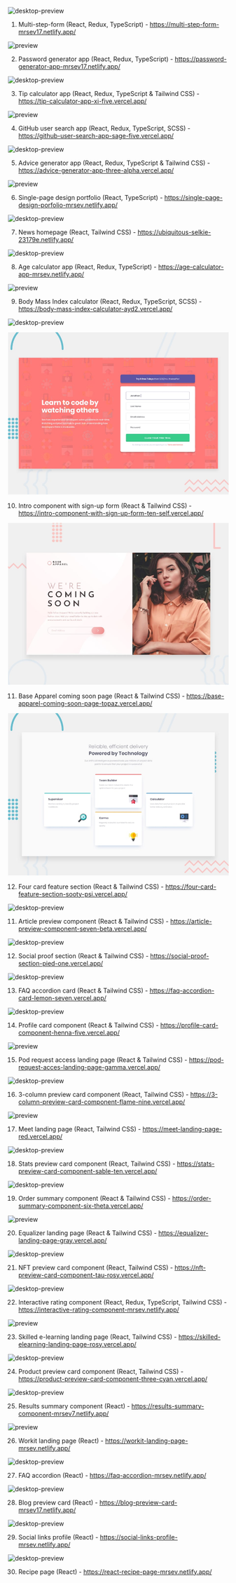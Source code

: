 ![desktop-preview](https://github.com/mrsev17/frontendmentor.io-mySolutions/assets/99737269/e691deb9-0176-4e66-90ac-19cb356ae2ad)

1. Multi-step-form (React, Redux, TypeScript) - https://multi-step-form-mrsev17.netlify.app/

![preview](https://github.com/mrsev17/frontendmentor.io-mySolutions/assets/99737269/ea628c83-aa4e-4597-a53c-4af2b65ba24b)

2. Password generator app (React, Redux, TypeScript) - https://password-generator-app-mrsev17.netlify.app/

![desktop-preview](https://github.com/mrsev17/frontendmentor.io-mySolutions/assets/99737269/46b59208-b314-474f-ae13-8ac42839d202)

3. Tip calculator app (React, Redux, TypeScript & Tailwind CSS) - https://tip-calculator-app-xi-five.vercel.app/

![preview](https://github.com/mrsev17/frontendmentor.io-mySolutions/assets/99737269/0c917717-ae0a-488e-b130-396de1042333)

4. GitHub user search app (React, Redux, TypeScript, SCSS) - https://github-user-search-app-sage-five.vercel.app/

![desktop-preview](https://github.com/mrsev17/frontendmentor.io-mySolutions/assets/99737269/3f012a31-65b8-4c6b-b124-44237afc31a8)

5. Advice generator app (React, Redux, TypeScript & Tailwind CSS) - https://advice-generator-app-three-alpha.vercel.app/

![preview](https://github.com/mrsev17/frontendmentor.io-mySolutions/assets/99737269/c1df6487-2440-4582-9078-d3900d55e46a)

6. Single-page design portfolio (React, TypeScript) - https://single-page-design-porfolio-mrsev.netlify.app/

![desktop-preview](https://github.com/mrsev17/frontendmentor.io-mySolutions/assets/99737269/ea462dd2-1fe1-4a17-9719-4b67283a3430)

7. News homepage (React, Tailwind CSS) - https://ubiquitous-selkie-23179e.netlify.app/

![desktop-preview](https://github.com/mrsev17/frontendmentor.io-mySolutions/assets/99737269/d11d0e17-1572-4302-adbd-328143ff9305)

8. Age calculator app (React, Redux, TypeScript) - https://age-calculator-app-mrsev.netlify.app/

![preview](https://github.com/mrsev17/frontendmentor.io-mySolutions/assets/99737269/606c8106-420c-4b94-8531-470a4748a292)

9. Body Mass Index calculator (React, Redux, TypeScript, SCSS) - https://body-mass-index-calculator-ayd2.vercel.app/

![desktop-preview](https://github.com/mrsev17/frontendmentor.io-mySolutions/assets/99737269/f16219c6-7d89-4a2b-b7e7-5f6e52ba76a6)

![preview](/intro-component-with-sign-up-form/public/desktop-preview.jpg)

10. Intro component with sign-up form (React & Tailwind CSS) - https://intro-component-with-sign-up-form-ten-self.vercel.app/

![preview](/base-apparel-coming-soon-page/public/desktop-preview.jpg)

11. Base Apparel coming soon page (React & Tailwind CSS) - https://base-apparel-coming-soon-page-topaz.vercel.app/

![preview](/four-card-feature-section/src/assets/images/desktop-preview.jpg)

12. Four card feature section (React & Tailwind CSS) - https://four-card-feature-section-sooty-psi.vercel.app/

![desktop-preview](https://github.com/mrsev17/frontendmentor.io-mySolutions/assets/99737269/c00837bd-fe5c-46fb-a3d6-db7ff4514455)

11. Article preview component (React & Tailwind CSS) - https://article-preview-component-seven-beta.vercel.app/

![desktop-preview](https://github.com/mrsev17/frontendmentor.io-mySolutions/assets/99737269/c45eda29-712a-4f55-8ed9-b86fc49d8dcd)

12. Social proof section (React & Tailwind CSS) - https://social-proof-section-pied-one.vercel.app/

![desktop-preview](https://github.com/mrsev17/frontendmentor.io-mySolutions/assets/99737269/95bb5410-a605-4f55-813b-eff602571fcb)

13. FAQ accordion card (React & Tailwind CSS) - https://faq-accordion-card-lemon-seven.vercel.app/

![desktop-preview](https://github.com/mrsev17/frontendmentor.io-mySolutions/assets/99737269/616bd5d6-adf9-4f3e-9191-16c2d8c83ae3)

14. Profile card component (React & Tailwind CSS) - https://profile-card-component-henna-five.vercel.app/

![preview](https://github.com/mrsev17/frontendmentor.io-mySolutions/assets/99737269/de3a1779-6af7-46b2-b801-7d3352353ceb)

15. Pod request access landing page (React & Tailwind CSS) - https://pod-request-acces-landing-page-gamma.vercel.app/

![desktop-preview](https://github.com/mrsev17/frontendmentor.io-mySolutions/assets/99737269/cb59a3b8-533b-4f01-af85-ca111a17fc66)

16. 3-column preview card component (React, Tailwind CSS) - https://3-column-preview-card-component-flame-nine.vercel.app/

![preview](https://github.com/mrsev17/frontendmentor.io-mySolutions/assets/99737269/6aee85e9-cdba-4ad8-8189-00268aa720fa)

17. Meet landing page (React, Tailwind CSS) - https://meet-landing-page-red.vercel.app/

![desktop-preview](https://github.com/mrsev17/frontendmentor.io-mySolutions/assets/99737269/2256e035-76fd-4df0-b393-6c484785d2bc)

18. Stats preview card component (React, Tailwind CSS) - https://stats-preview-card-component-sable-ten.vercel.app/

![desktop-preview](https://github.com/mrsev17/frontendmentor.io-mySolutions/assets/99737269/0e779475-0230-4086-90f3-263b85719b25)

19. Order summary component (React & Tailwind CSS) - https://order-summary-component-six-theta.vercel.app/

![preview](https://github.com/mrsev17/frontendmentor.io-mySolutions/assets/99737269/6cb67e2d-03c0-44f1-b460-92bdd9cd96f6)

20. Equalizer landing page (React & Tailwind CSS) - https://equalizer-landing-page-gray.vercel.app/

![desktop-preview](https://github.com/mrsev17/frontendmentor.io-mySolutions/assets/99737269/b2847906-b56b-4ca9-89c5-2d500428d304)

21. NFT preview card component (React, Tailwind CSS) - https://nft-preview-card-component-tau-rosy.vercel.app/

![desktop-preview](https://github.com/mrsev17/frontendmentor.io-mySolutions/assets/99737269/47b30f91-f898-4915-bfdb-1432ab4dfb51)

22. Interactive rating component (React, Redux, TypeScript, Tailwind CSS) - https://interactive-rating-component-mrsev.netlify.app/

![preview](https://github.com/mrsev17/frontendmentor.io-mySolutions/assets/99737269/01a7f7ee-b43b-430e-b5fb-64cb9008e6c7)

23. Skilled e-learning landing page (React, Tailwind CSS) - https://skilled-elearning-landing-page-rosy.vercel.app/

![desktop-preview](https://github.com/mrsev17/frontendmentor.io-mySolutions/assets/99737269/c8d8c2d7-361b-4605-9256-d0db25cf9eaa)

24. Product preview card component (React, Tailwind CSS) - https://product-preview-card-component-three-cyan.vercel.app/

![desktop-preview](https://github.com/mrsev17/frontendmentor.io-mySolutions/assets/99737269/1579b02f-2fc6-49b1-8e7c-d1bd2eaf103c)

25. Results summary component (React) - https://results-summary-component-mrsev7.netlify.app/

![preview](https://github.com/mrsev17/frontendmentor.io-mySolutions/assets/99737269/e7fc6912-fa50-4f42-9193-b9cefadaea79)

26. Workit landing page (React) - https://workit-landing-page-mrsev.netlify.app/

![desktop-preview](https://github.com/mrsev17/frontendmentor.io-mySolutions/assets/99737269/0664863a-d61a-4c70-be91-c0910a708910)

27. FAQ accordion (React) - https://faq-accordion-mrsev.netlify.app/

![desktop-preview](https://github.com/mrsev17/frontendmentor.io-mySolutions/assets/99737269/ae34b899-d2a3-49c2-b2a1-b340b88306bb)

28. Blog preview card (React) - https://blog-preview-card-mrsev17.netlify.app/

![desktop-preview](https://github.com/mrsev17/frontendmentor.io-mySolutions/assets/99737269/1c2926d1-19ae-468c-83bc-4dfb47658b6d)

29. Social links profile (React) - https://social-links-profile-mrsev.netlify.app/

![desktop-preview](https://github.com/mrsev17/frontendmentor.io-mySolutions/assets/99737269/23b932a2-0101-4d1d-a316-c17266f6371b)

30. Recipe page (React) - https://react-recipe-page-mrsev.netlify.app/
